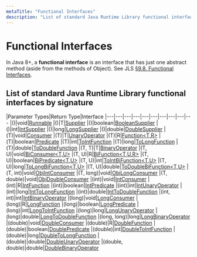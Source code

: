 ```yaml
---
metaTitle: "Functional Interfaces"
description: "List of standard Java Runtime Library functional interfaces by signature"
---
```


# Functional Interfaces


In Java 8+, a **functional interface** is an interface that has just one abstract method (aside from the methods of Object). See JLS [§9.8. Functional Interfaces](https://docs.oracle.com/javase/specs/jls/se8/html/jls-9.html#jls-9.8).



## List of standard Java Runtime Library functional interfaces by signature


|Parameter Types|Return Type|Interface
|---|---|---|---|---|---|---|---|---|---
|()|void|[Runnable](https://docs.oracle.com/javase/8/docs/api/java/lang/Runnable.html)
|()|T|[Supplier](https://docs.oracle.com/javase/8/docs/api/java/util/function/Supplier.html)
|()|boolean|[BooleanSupplier](https://docs.oracle.com/javase/8/docs/api/java/util/function/BooleanSupplier.html)
|()|int|[IntSupplier](https://docs.oracle.com/javase/8/docs/api/java/util/function/IntSupplier.html)
|()|long|[LongSupplier](https://docs.oracle.com/javase/8/docs/api/java/util/function/LongSupplier.html)
|()|double|[DoubleSupplier](https://docs.oracle.com/javase/8/docs/api/java/util/function/DoubleSupplier.html)
|(T)|void|[Consumer<T>](https://docs.oracle.com/javase/8/docs/api/java/util/function/Consumer.html)
|(T)|T|[UnaryOperator<T>](https://docs.oracle.com/javase/8/docs/api/java/util/function/UnaryOperator.html)
|(T)|R|[Function<T,R>](https://docs.oracle.com/javase/8/docs/api/java/util/function/Function.html)
|(T)|boolean|[Predicate<T>](https://docs.oracle.com/javase/8/docs/api/java/util/function/Predicate.html)
|(T)|int|[ToIntFunction<T>](https://docs.oracle.com/javase/8/docs/api/java/util/function/ToIntFunction.html)
|(T)|long|[ToLongFunction<T>](https://docs.oracle.com/javase/8/docs/api/java/util/function/ToLongFunction.html)
|(T)|double|[ToDoubleFunction<T>](https://docs.oracle.com/javase/8/docs/api/java/util/function/ToDoubleFunction.html)
|(T, T)|T|[BinaryOperator<T>](https://docs.oracle.com/javase/8/docs/api/java/util/function/BinaryOperator.html)
|(T, U)|void|[BiConsumer<T,U>](https://docs.oracle.com/javase/8/docs/api/java/util/function/BiConsumer.html)
|(T, U)|R|[BiFunction<T,U,R>](https://docs.oracle.com/javase/8/docs/api/java/util/function/BiFunction.html)
|(T, U)|boolean|[BiPredicate<T,U>](https://docs.oracle.com/javase/8/docs/api/java/util/function/BiPredicate.html)
|(T, U)|int|[ToIntBiFunction<T,U>](https://docs.oracle.com/javase/8/docs/api/java/util/function/ToIntBiFunction.html)
|(T, U)|long|[ToLongBiFunction<T,U>](https://docs.oracle.com/javase/8/docs/api/java/util/function/ToLongBiFunction.html)
|(T, U)|double|[ToDoubleBiFunction<T,U>](https://docs.oracle.com/javase/8/docs/api/java/util/function/ToDoubleBiFunction.html)
|(T, int)|void|[ObjIntConsumer<T>](https://docs.oracle.com/javase/8/docs/api/java/util/function/ObjIntConsumer.html)
|(T, long)|void|[ObjLongConsumer<T>](https://docs.oracle.com/javase/8/docs/api/java/util/function/ObjLongConsumer.html)
|(T, double)|void|[ObjDoubleConsumer<T>](https://docs.oracle.com/javase/8/docs/api/java/util/function/ObjDoubleConsumer.html)
|(int)|void|[IntConsumer](https://docs.oracle.com/javase/8/docs/api/java/util/function/IntConsumer.html)
|(int)|R|[IntFunction<R>](https://docs.oracle.com/javase/8/docs/api/java/util/function/IntFunction.html)
|(int)|boolean|[IntPredicate](https://docs.oracle.com/javase/8/docs/api/java/util/function/IntPredicate.html)
|(int)|int|[IntUnaryOperator](https://docs.oracle.com/javase/8/docs/api/java/util/function/IntUnaryOperator.html)
|(int)|long|[IntToLongFunction](https://docs.oracle.com/javase/8/docs/api/java/util/function/IntToLongFunction.html)
|(int)|double|[IntToDoubleFunction](https://docs.oracle.com/javase/8/docs/api/java/util/function/IntToDoubleFunction.html)
|(int, int)|int|[IntBinaryOperator](https://docs.oracle.com/javase/8/docs/api/java/util/function/IntBinaryOperator.html)
|(long)|void|[LongConsumer](https://docs.oracle.com/javase/8/docs/api/java/util/function/LongConsumer.html)
|(long)|R|[LongFunction<R>](https://docs.oracle.com/javase/8/docs/api/java/util/function/LongFunction.html)
|(long)|boolean|[LongPredicate](https://docs.oracle.com/javase/8/docs/api/java/util/function/LongPredicate.html)
|(long)|int|[LongToIntFunction](https://docs.oracle.com/javase/8/docs/api/java/util/function/LongToIntFunction.html)
|(long)|long|[LongUnaryOperator](https://docs.oracle.com/javase/8/docs/api/java/util/function/LongUnaryOperator.html)
|(long)|double|[LongToDoubleFunction](https://docs.oracle.com/javase/8/docs/api/java/util/function/LongToDoubleFunction.html)
|(long, long)|long|[LongBinaryOperator](https://docs.oracle.com/javase/8/docs/api/java/util/function/LongBinaryOperator.html)
|(double)|void|[DoubleConsumer](https://docs.oracle.com/javase/8/docs/api/java/util/function/DoubleConsumer.html)
|(double)|R|[DoubleFunction<R>](https://docs.oracle.com/javase/8/docs/api/java/util/function/DoubleFunction.html)
|(double)|boolean|[DoublePredicate](https://docs.oracle.com/javase/8/docs/api/java/util/function/DoublePredicate.html)
|(double)|int|[DoubleToIntFunction](https://docs.oracle.com/javase/8/docs/api/java/util/function/DoubleToIntFunction.html)
|(double)|long|[DoubleToLongFunction](https://docs.oracle.com/javase/8/docs/api/java/util/function/DoubleToLongFunction.html)
|(double)|double|[DoubleUnaryOperator](https://docs.oracle.com/javase/8/docs/api/java/util/function/DoubleUnaryOperator.html)
|(double, double)|double|[DoubleBinaryOperator](https://docs.oracle.com/javase/8/docs/api/java/util/function/DoubleBinaryOperator.html)

